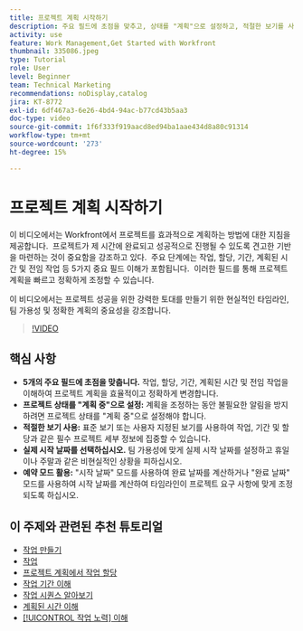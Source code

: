 ```yaml
---
title: 프로젝트 계획 시작하기
description: 주요 필드에 초점을 맞추고, 상태를 "계획"으로 설정하고, 적절한 보기를 사용하고, 실제 시작 날짜를 선택하고, 정확한 타임라인에 대한 예약 모드를 활용하여 프로젝트 계획을 간소화합니다.
activity: use
feature: Work Management,Get Started with Workfront
thumbnail: 335086.jpeg
type: Tutorial
role: User
level: Beginner
team: Technical Marketing
recommendations: noDisplay,catalog
jira: KT-8772
exl-id: 6df467a3-6e26-4bd4-94ac-b77cd43b5aa3
doc-type: video
source-git-commit: 1f6f333f919aacd8ed94ba1aae434d8a80c91314
workflow-type: tm+mt
source-wordcount: '273'
ht-degree: 15%

---
```


# 프로젝트 계획 시작하기

이 비디오에서는 Workfront에서 프로젝트를 효과적으로 계획하는 방법에 대한 지침을 제공합니다. &#x200B; 프로젝트가 제 시간에 완료되고 성공적으로 진행될 수 있도록 견고한 기반을 마련하는 것이 중요함을 강조하고 있다. &#x200B; 주요 단계에는 작업, 할당, 기간, 계획된 시간 및 전임 작업 등 5가지 중요 필드 이해가 포함됩니다. &#x200B; 이러한 필드를 통해 프로젝트 계획을 빠르고 정확하게 조정할 수 있습니다. &#x200B;

이 비디오에서는 프로젝트 성공을 위한 강력한 토대를 만들기 위한 현실적인 타임라인, 팀 가용성 및 정확한 계획의 중요성을 강조합니다. &#x200B;

>[!VIDEO](https://video.tv.adobe.com/v/3448574/?quality=12&learn=on&enablevpops&captions=kor)

## 핵심 사항

* **5개의 주요 필드에 초점을 맞춥니다.** 작업, 할당, 기간, 계획된 시간 및 전임 작업을 이해하여 프로젝트 계획을 효율적이고 정확하게 변경합니다. &#x200B;
* **프로젝트 상태를 &quot;계획 중&quot;으로 설정:** 계획을 조정하는 동안 불필요한 알림을 방지하려면 프로젝트 상태를 &quot;계획 중&quot;으로 설정해야 합니다. &#x200B;
* **적절한 보기 사용:** 표준 보기 또는 사용자 지정된 보기를 사용하여 작업, 기간 및 할당과 같은 필수 프로젝트 세부 정보에 집중할 수 있습니다. &#x200B;
* **실제 시작 날짜를 선택하십시오.** 팀 가용성에 맞게 실제 시작 날짜를 설정하고 휴일이나 주말과 같은 비현실적인 상황을 피하십시오. &#x200B;
* **예약 모드 활용:** &quot;시작 날짜&quot; 모드를 사용하여 완료 날짜를 계산하거나 &quot;완료 날짜&quot; 모드를 사용하여 시작 날짜를 계산하여 타임라인이 프로젝트 요구 사항에 맞게 조정되도록 하십시오. &#x200B;



## 이 주제와 관련된 추천 튜토리얼

* [작업 만들기](/help/manage-work/tasks/how-to-create-tasks.md)
* [작업](/help/manage-work/tasks/work-with-tasks.md)
* [프로젝트 계획에서 작업 할당](/help/manage-work/tasks/assign-tasks-from-the-project-plan.md)
* [작업 기간 이해](/help/manage-work/tasks/understand-task-durations.md)
* [작업 시퀀스 알아보기](/help/manage-work/tasks/learn-to-sequence-tasks.md)
* [계획된 시간 이해](/help/manage-work/tasks/understand-planned-hours.md)
* [[!UICONTROL 작업 노력] 이해](/help/manage-work/tasks/understand-work-effort.md)

